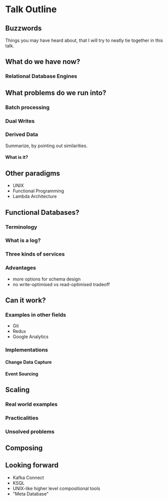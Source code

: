 # Talk Outline

## Buzzwords

Things you may have heard about, that I will try to neatly tie together in this talk.

## What do we have now?

### Relational Database Engines

## What problems do we run into?

### Batch processing

### Dual Writes

### Derived Data

Summarize, by pointing out similarities.

#### What is it?

## Other paradigms

* UNIX
* Functional Programming
* Lambda Architecture

## Functional Databases?

### Terminology

### What is a log?

### Three kinds of services

### Advantages

* more options for schema design
* no write-optimised vs read-optimised tradeoff

## Can it work?

### Examples in other fields

* Git
* Redux
* Google Analytics

### Implementations

#### Change Data Capture

#### Event Sourcing

## Scaling

### Real world examples

### Practicalities

### Unsolved problems

## Composing

## Looking forward

* Kafka Connect
* KSQL
* UNIX-like higher level compositional tools
* "Meta Database"
